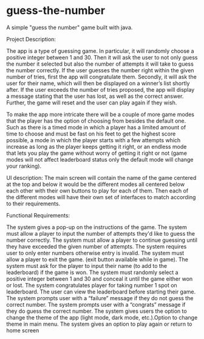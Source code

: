 # guess-the-number
A simple "guess the number" game built with java.

Project Description:

The app is a type of guessing game. In particular, it will randomly choose a positive integer between 1 and 30. Then it will ask the user to not only guess the number it selected but also the number of attempts it will take to guess the number correctly. If the user guesses the number right within the given number of tries, first the app will congratulate them. Secondly, it will ask the user for their name, which will then be displayed on a winner’s list shortly after. If the user exceeds the number of tries proposed, the app will display a message stating that the user has lost, as well as the correct answer. Further, the game will reset and the user can play again if they wish.

To make the app more intricate there will be a couple of more game modes that the player has the option of choosing from besides the default one. Such as there is a timed mode in which a player has a limited amount of time to choose and must be fast on his feet to get the highest score possible, a mode in which the player starts with a few attempts which increase as long as the player keeps getting it right, or an endless mode that lets you play the game without worry of getting it right or not (game modes will not affect leaderboard status only the default mode will change your ranking).

UI description: The main screen will contain the name of the game centered at the top and below it would be the different modes all centered below each other with their own buttons to play for each of them. Then each of the different modes will have their own set of interfaces to match according to their requirements.

Functional Requirements:

The system gives a pop-up on the instructions of the game.
The system must allow a player to input the number of attempts they'd like to guess the number correctly.
The system must allow a player to continue guessing until they have exceeded the given number of attempts.
The system requires user to only enter numbers otherwise entry is invalid.
The system must allow a player to exit the game. (exit button available while in game).
The system must ask for the player to input their name (to add to the leaderboard) if the game is won.
The system must randomly select a positive integer between 1 and 30 and conceal it until the game either won or lost.
The system congratulates player for taking number 1 spot on leaderboard.
The user can view the leaderboard before starting their game.
The system prompts user with a “failure” message if they do not guess the correct number.
The system prompts user with a “congrats” message if they do guess the correct number.
The system gives users the option to change the theme of the app (light mode, dark mode, etc.).Option to change theme in main menu.
The system gives an option to play again or return to home screen
